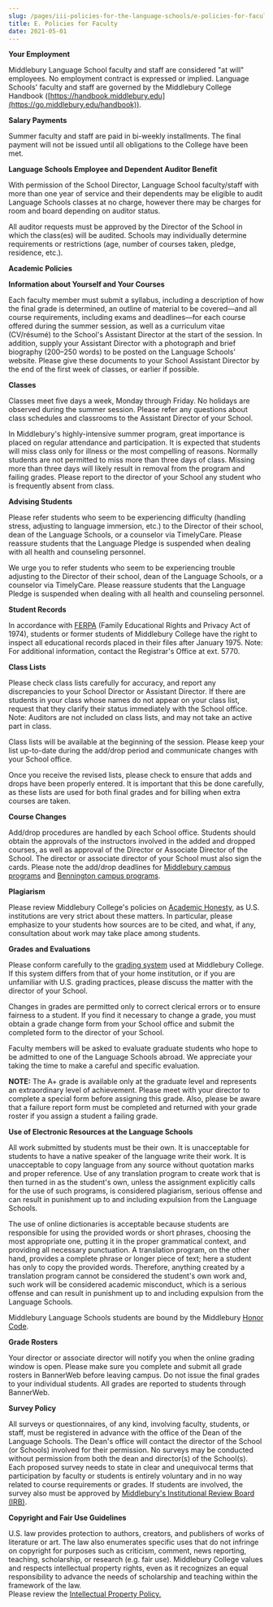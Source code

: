 ```yaml
---
slug: /pages/iii-policies-for-the-language-schools/e-policies-for-faculty
title: E. Policies for Faculty
date: 2021-05-01
---
```

**Your Employment**

Middlebury Language School faculty and staff are considered "at will" employees. No employment contract is expressed or implied. Language Schools' faculty and staff are governed by the Middlebury College Handbook ([https://handbook.middlebury.edu](https://go.middlebury.edu/handbook)).

**Salary Payments**

Summer faculty and staff are paid in bi-weekly installments. The final payment will not be issued until all obligations to the College have been met.

**Language Schools Employee and Dependent Auditor Benefit**

With permission of the School Director, Language School faculty/staff with more than one year of service and their dependents may be eligible to audit Language Schools classes at no charge, however there may be charges for room and board depending on auditor status.

All auditor requests must be approved by the Director of the School in which the class(es) will be audited. Schools may individually determine requirements or restrictions (age, number of courses taken, pledge, residence, etc.).

**Academic Policies**

**Information about Yourself and Your Courses**

Each faculty member must submit a syllabus, including a description of how the final grade is determined, an outline of material to be covered—and all course requirements, including exams and deadlines—for each course offered during the summer session, as well as a curriculum vitae (CV/résumé) to the School's Assistant Director at the start of the session. In addition, supply your Assistant Director with a photograph and brief biography (200–250 words) to be posted on the Language Schools' website. Please give these documents to your School Assistant Director by the end of the first week of classes, or earlier if possible.

**Classes**

Classes meet five days a week, Monday through Friday. No holidays are observed during the summer session. Please refer any questions about class schedules and classrooms to the Assistant Director of your School.

In Middlebury's highly-intensive summer program, great importance is placed on regular attendance and participation. It is expected that students will miss class only for illness or the most compelling of reasons. Normally students are not permitted to miss more than three days of class. Missing more than three days will likely result in removal from the program and failing grades. Please report to the director of your School any student who is frequently absent from class.

**Advising Students**

Please refer students who seem to be experiencing difficulty (handling stress, adjusting to language immersion, etc.) to the Director of their school, dean of the Language Schools, or a counselor via TimelyCare. Please reassure students that the Language Pledge is suspended when dealing with all health and counseling personnel.

We urge you to refer students who seem to be experiencing trouble adjusting to the Director of their school, dean of the Language Schools, or a counselor via TimelyCare. Please reassure students that the Language Pledge is suspended when dealing with all health and counseling personnel.

**Student Records**

In accordance with [FERPA](/pages/i-policies-for-all/records/ferpa) (Family Educational Rights and Privacy Act of 1974), students or former students of Middlebury College have the right to inspect all educational records placed in their files after January 1975. Note: For additional information, contact the Registrar's Office at ext. 5770.

**Class Lists**

Please check class lists carefully for accuracy, and report any discrepancies to your School Director or Assistant Director. If there are students in your class whose names do not appear on your class list, request that they clarify their status immediately with the School office. Note: Auditors are not included on class lists, and may not take an active part in class.

Class lists will be available at the beginning of the session. Please keep your list up-to-date during the add/drop period and communicate changes with your School office.

Once you receive the revised lists, please check to ensure that adds and drops have been properly entered. It is important that this be done carefully, as these lists are used for both final grades and for billing when extra courses are taken.

**Course Changes**

Add/drop procedures are handled by each School office. Students should obtain the approvals of the instructors involved in the added and dropped courses, as well as approval of the Director or Associate Director of the School. The director or associate director of your School must also sign the cards. Please note the add/drop deadlines for [Middlebury campus programs](/pages/iii-policies-for-the-language-schools/b-academic-policies/b-4-registration) and [Bennington campus programs](/pages/iii-policies-for-the-language-schools/b-academic-policies/b-4-registration).

**Plagiarism**

Please review Middlebury College's policies on [Academic Honesty](/pages/ii-ug-college-policies/ug-policies/academics/acad-honesty), as U.S. institutions are very strict about these matters. In particular, please emphasize to your students how sources are to be cited, and what, if any, consultation about work may take place among students.

**Grades and Evaluations**

Please conform carefully to the [grading system](/pages/ii-ug-college-policies/ug-policies/academics/grades-transcripts) used at Middlebury College. If this system differs from that of your home institution, or if you are unfamiliar with U.S. grading practices, please discuss the matter with the director of your School.

Changes in grades are permitted only to correct clerical errors or to ensure fairness to a student. If you find it necessary to change a grade, you must obtain a grade change form from your School office and submit the completed form to the director of your School.

Faculty members will be asked to evaluate graduate students who hope to be admitted to one of the Language Schools abroad. We appreciate your taking the time to make a careful and specific evaluation.

**NOTE:** The A+ grade is available only at the graduate level and represents an extraordinary level of achievement. Please meet with your director to complete a special form before assigning this grade. Also, please be aware that a failure report form must be completed and returned with your grade roster if you assign a student a failing grade.

**Use of Electronic Resources at the Language Schools**

All work submitted by students must be their own. It is unacceptable for students to have a native speaker of the language write their work. It is unacceptable to copy language from any source without quotation marks and proper reference. Use of any translation program to create work that is then turned in as the student's own, unless the assignment explicitly calls for the use of such programs, is considered plagiarism, serious offense and can result in punishment up to and including expulsion from the Language Schools.

The use of online dictionaries is acceptable because students are responsible for using the provided words or short phrases, choosing the most appropriate one, putting it in the proper grammatical context, and providing all necessary punctuation. A translation program, on the other hand, provides a complete phrase or longer piece of text; here a student has only to copy the provided words. Therefore, anything created by a translation program cannot be considered the student's own work and, such work will be considered academic misconduct, which is a serious offense and can result in punishment up to and including expulsion from the Language Schools.

Middlebury Language Schools students are bound by the Middlebury [Honor Code](/pages/ii-ug-college-policies/ug-policies/academics/acad-honesty). 

**Grade Rosters**

Your director or associate director will notify you when the online grading window is open. Please make sure you complete and submit all grade rosters in BannerWeb before leaving campus. Do not issue the final grades to your individual students. All grades are reported to students through BannerWeb.

**Survey Policy**

All surveys or questionnaires, of any kind, involving faculty, students, or staff, must be registered in advance with the office of the Dean of the Language Schools. The Dean's office will contact the director of the School (or Schools) involved for their permission. No surveys may be conducted without permission from both the dean and director(s) of the School(s). Each proposed survey needs to state in clear and unequivocal terms that participation by faculty or students is entirely voluntary and in no way related to course requirements or grades. If students are involved, the survey also must be approved by [Middlebury's Institutional Review Board (IRB)](https://www.middlebury.edu/academics/resources/irb).

**Copyright and Fair Use Guidelines**

U.S. law provides protection to authors, creators, and publishers of works of literature or art. The law also enumerates specific uses that do not infringe on copyright for purposes such as criticism, comment, news reporting, teaching, scholarship, or research (e.g. fair use). Middlebury College values and respects intellectual property rights, even as it recognizes an equal responsibility to advance the needs of scholarship and teaching within the framework of the law.  
Please review the [Intellectual Property Policy.](/pages/i-policies-for-all/appropriate-use/intell-property)
